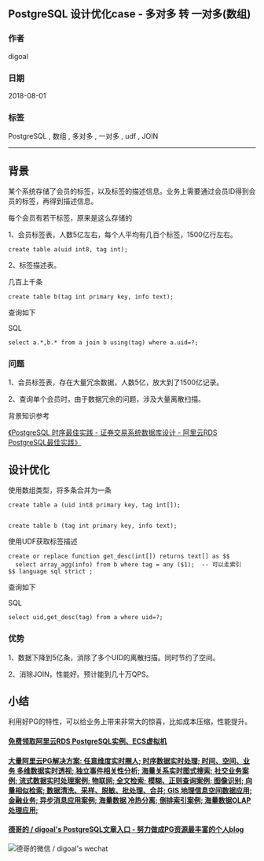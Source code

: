 ## PostgreSQL 设计优化case - 多对多 转 一对多(数组)   
                                                             
### 作者                                                             
digoal                                                             
                                                             
### 日期                                                             
2018-08-01                                                           
                                                             
### 标签                                                             
PostgreSQL , 数组 , 多对多 , 一对多 , udf , JOIN  
                                                             
----                                                             
                                                             
## 背景      
某个系统存储了会员的标签，以及标签的描述信息。业务上需要通过会员ID得到会员的标签，再得到描述信息。  
  
每个会员有若干标签，原来是这么存储的  
  
  
1、会员标签表，人数5亿左右，每个人平均有几百个标签，1500亿行左右。  
  
```  
create table a(uid int8, tag int);  
```  
  
2、标签描述表。  
  
几百上千条  
  
  
```  
create table b(tag int primary key, info text);  
```  
  
查询如下  
  
SQL  
  
```  
select a.*,b.* from a join b using(tag) where a.uid=?;  
```  
  
### 问题  
  
1、会员标签表，存在大量冗余数据，人数5亿，放大到了1500亿记录。  
  
2、查询单个会员时，由于数据冗余的问题，涉及大量离散扫描。  
  
背景知识参考  
  
[《PostgreSQL 时序最佳实践 - 证券交易系统数据库设计 - 阿里云RDS PostgreSQL最佳实践》](../201704/20170417_01.md)    
  
## 设计优化  
  
使用数组类型，将多条合并为一条  
  
```  
create table a (uid int8 primary key, tag int[]);  
  
  
create table b (tag int primary key, info text);  
```  
  
使用UDF获取标签描述  
  
```  
create or replace function get_desc(int[]) returns text[] as $$  
  select array_agg(info) from b where tag = any ($1);  -- 可以走索引  
$$ language sql strict ;  
```  
  
查询如下  
  
SQL   
  
```  
select uid,get_desc(tag) from a where uid=?;  
```  
  
### 优势  
  
1、数据下降到5亿条，消除了多个UID的离散扫描。同时节约了空间。  
  
2、消除JOIN，性能好。预计能到几十万QPS。  
    
## 小结
利用好PG的特性，可以给业务上带来非常大的惊喜，比如成本压缩，性能提升。  
  
  
  
  
  
  
  
  
  
  
  
  
  
  
  
  
  
  
  
  
  
  
  
  
  
  
  
  
  
  
  
  
  
  
  
  
  
  
#### [免费领取阿里云RDS PostgreSQL实例、ECS虚拟机](https://www.aliyun.com/database/postgresqlactivity "57258f76c37864c6e6d23383d05714ea")
  
  
#### [大量阿里云PG解决方案: 任意维度实时圈人; 时序数据实时处理; 时间、空间、业务 多维数据实时透视; 独立事件相关性分析; 海量关系实时图式搜索; 社交业务案例; 流式数据实时处理案例; 物联网; 全文检索; 模糊、正则查询案例; 图像识别; 向量相似检索; 数据清洗、采样、脱敏、批处理、合并; GIS 地理信息空间数据应用; 金融业务; 异步消息应用案例; 海量数据 冷热分离; 倒排索引案例; 海量数据OLAP处理应用;](https://yq.aliyun.com/topic/118 "40cff096e9ed7122c512b35d8561d9c8")
  
  
#### [德哥的 / digoal's PostgreSQL文章入口 - 努力做成PG资源最丰富的个人blog](https://github.com/digoal/blog/blob/master/README.md "22709685feb7cab07d30f30387f0a9ae")
  
  
![德哥的微信 / digoal's wechat](../pic/digoal_weixin.jpg "f7ad92eeba24523fd47a6e1a0e691b59")
  
